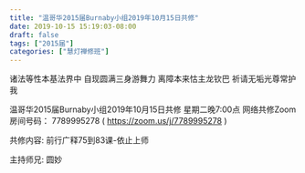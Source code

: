 ```yaml
---
title: "温哥华2015届Burnaby小组2019年10月15日共修"
date: 2019-10-15 15:19:03-08:00
draft: false
tags: ["2015届"]
categories: ["慧灯禅修班"]
---
```

诸法等性本基法界中 自现圆满三身游舞力
离障本来怙主龙钦巴 祈请无垢光尊常护我

温哥华2015届Burnaby小组2019年10月15日共修
星期二晚7:00点
网络共修Zoom房间号码： 7789995278 ( https://zoom.us/j/7789995278 )

共修内容: 前行广释75到83课-依止上师

主持师兄: 圆妙
